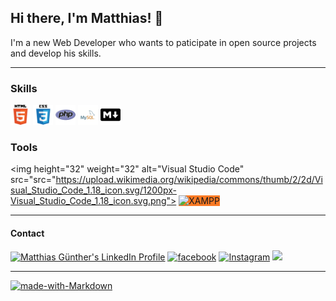 ## __Hi there, I'm Matthias!__ 👋

I'm a new Web Developer who wants to paticipate in open source projects and develop his skills.
___
### __Skills__
<img height="32" weight="32" alt="HTML" src="https://raw.githubusercontent.com/github/explore/80688e429a7d4ef2fca1e82350fe8e3517d3494d/topics/html/html.png"> <img height="32" weight="32" alt="CSS" src="https://raw.githubusercontent.com/github/explore/80688e429a7d4ef2fca1e82350fe8e3517d3494d/topics/css/css.png"> <img height="32" weight="32" alt="PHP" src="https://raw.githubusercontent.com/github/explore/ccc16358ac4530c6a69b1b80c7223cd2744dea83/topics/php/php.png"> <img height="32" weight="32" alt="MySQL" src="https://raw.githubusercontent.com/github/explore/80688e429a7d4ef2fca1e82350fe8e3517d3494d/topics/mysql/mysql.png"> <img height="32" weight="32" alt="Markdown" src="https://raw.githubusercontent.com/github/explore/80688e429a7d4ef2fca1e82350fe8e3517d3494d/topics/markdown/markdown.png">

### __Tools__
<img height="32" weight="32" alt="Visual Studio Code" src="src="https://upload.wikimedia.org/wikipedia/commons/thumb/2/2d/Visual_Studio_Code_1.18_icon.svg/1200px-Visual_Studio_Code_1.18_icon.svg.png"> <img height="32" weight="32" alt="XAMPP" src="https://simpleicons.org/icons/xampp.svg" style="background:#FB7A24; border:5px">

___
#### __Contact__

<a href="https://www.linkedin.com/in/matthias-günther-82874872/"><img src="https://www.vectorlogo.zone/logos/linkedin/linkedin-icon.svg" alt="Matthias Günther's LinkedIn Profile" height="30" width="30"></a>
<a href="https://www.facebook.com/matthias.gunther.315"><img alt="facebook" src="https://www.flaticon.com/svg/vstatic/svg/124/124010.svg?token=exp=1613073157~hmac=1de7a406011e64ab177c840ec34f1a75" width="30px" height="30px"></a>
<a href="https://www.instagram.com/matzeberlin83/"><img alt="Instagram" src="https://www.flaticon.com/svg/vstatic/svg/2111/2111463.svg?token=exp=1613073535~hmac=58cf1622aba7777f57c30f634c31251e" width="30px" height="30px"></a>
<a href="https://twitter.com/MatthiasGnther"><img src="https://img.shields.io/badge/twitter-%231DA1F2.svg?&style=for-the-badge&logo=twitter&logoColor=white" height=30></a> 


---
[![made-with-Markdown](https://img.shields.io/badge/Made%20with-Markdown-1f425f.svg)](http://commonmark.org)


<!--
**MatthiasGuenther/MatthiasGuenther** is a ✨ _special_ ✨ repository because its `README.md` (this file) appears on your GitHub profile.

Here are some ideas to get you started:

- 🔭 I’m currently working on ...
- 🌱 I’m currently learning ...
- 👯 I’m looking to collaborate on ...
- 🤔 I’m looking for help with ...
- 💬 Ask me about ...
- 📫 How to reach me: ...
- 😄 Pronouns: ...
- ⚡ Fun fact: ...
-->
